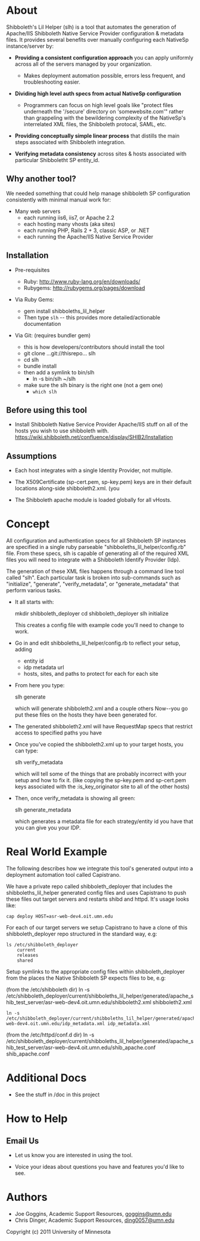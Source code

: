 About
=====
Shibboleth's Lil Helper (slh) is a tool that automates the generation of Apache/IIS Shibboleth Native Service Provider configuration & metadata files.  It provides several benefits over manually configuring each NativeSp instance/server by:

* __Providing a consistent configuration approach__ you can apply uniformly across all of the servers managed by your organization.
  * Makes deployment automation possible, errors less frequent, and troubleshooting easier.

* __Dividing high level auth specs from actual NativeSp configuration__
  * Programmers can focus on high level goals like "protect files underneath the '/secure' directory on 'somewebsite.com'" rather than grappeling with the bewildering complexity of the NativeSp's interrelated XML files, the Shibboleth protocal, SAML, etc.

* __Providing conceptually simple linear process__ that distills the main steps associated with Shibboleth integration.

* __Verifying metadata consistency__ across sites & hosts associated with particular Shibboletht SP entity_id.

Why another tool?
-----------------
We needed something that could help manage shibboleth SP
configuration consistently with minimal manual work for:

* Many web servers
  * each running iis6, iis7, or Apache 2.2
  * each hosting many vhosts (aka sites)
  * each running PHP, Rails 2 + 3, classic ASP, or .NET
  * each running the Apache/IIS Native Service Provider

Installation
------------
* Pre-requisites
  * Ruby: http://www.ruby-lang.org/en/downloads/
  * Rubygems: http://rubygems.org/pages/download

* Via Ruby Gems:
  * gem install shibboleths_lil_helper
  * Then type `slh` -- this provides more detailed/actionable
    documentation

* Via Git: (requires bundler gem)
  * this is how developers/contributors should install the tool
  * git clone ...git://thisrepo... slh
  * cd slh
  * bundle install
  * then add a symlink to bin/slh
    * ln -s bin/slh ~/slh
  * make sure the slh binary is the right one (not a gem one)
    * `which slh`

Before using this tool
----------------------
* Install Shibboleth Native Service Provider Apache/IIS stuff on all of
  the hosts you wish to use shibboleth with.
  https://wiki.shibboleth.net/confluence/display/SHIB2/Installation

Assumptions
-----------
* Each host integrates with a single Identity Provider, not multiple.

* The X509Certificate (sp-cert.pem, sp-key.pem) keys are in their default locations along-side shibboleth2.xml. (you
* The Shibboleth apache module is loaded globally for all vHosts.

Concept
=======

All configuration and authentication specs for all Shibboleth SP instances are specified in a single ruby parseable "shibboleths_lil_helper/config.rb" file.  From these specs, slh is capable of generating all of the required XML files you will need to integrate with a Shibboleth Identify Provider (Idp).

The generation of these XML files happens through a command line tool
called "slh".  Each particular task is broken into sub-commands such as
"initialize", "generate", "verify_metadata", or "generate_metadata" that perform various tasks.

* It all starts with:

    mkdir shibboleth_deployer
    cd shibboleth_deployer
    slh initialize

  This creates a config file with example code you'll need to change to work.

* Go in and edit shibboleths_lil_helper/config.rb to reflect your setup,
  adding
  * entity id
  * idp metadata url
  * hosts, sites, and paths to protect for each for each site


* From here you type:

    slh generate

  which will generate shibboleth2.xml and a couple others
  Now--you go put these files on the hosts they have been generated for.

* The generated shibboleth2.xml will have RequestMap specs that restrict
  access to specified paths you have


* Once you've copied the shibboleth2.xml up to your target hosts, you
  can type:

    slh verify_metadata

  which will tell some of the things that are probably incorrect with
  your setup and how to fix it. (like copying the sp-key.pem and sp-cert.pem keys associated with the :is_key_originator site to all of the other hosts)

* Then, once verify_metadata is showing all green:

    slh generate_metadata

  which generates a metadata file for each strategy/entity id you have
that you can give you your IDP.

Real World Example
==================
The following describes how we integrate this tool's generated output
into a deployment automation tool called Capistrano.

We have a private repo called shibboleth_deployer that includes the shibboleths_lil_helper generated config files and uses Capistrano to push these files out target servers and restarts shibd and httpd.  It's usage looks like:

    cap deploy HOST=asr-web-dev4.oit.umn.edu

For each of our target servers we setup Capistrano to have a clone of
this shibboleth_deployer repo structured in the standard way, e.g:

    ls /etc/shibboleth_deployer
        current
        releases
        shared

Setup symlinks to the appropriate config files within
shibboleth_deployer from the places the Native Shibboleth SP expects
files to be, e.g:

(from the /etc/shibboleth dir)
    ln -s /etc/shibboleth_deployer/current/shibboleths_lil_helper/generated/apache_shib_test_server/asr-web-dev4.oit.umn.edu/shibboleth2.xml shibboleth2.xml

    ln -s /etc/shibboleth_deployer/current/shibboleths_lil_helper/generated/apache_shib_test_server/asr-web-dev4.oit.umn.edu/idp_metadata.xml idp_metadata.xml

(from the /etc/httpd/conf.d dir)
    ln -s /etc/shibboleth_deployer/current/shibboleths_lil_helper/generated/apache_shib_test_server/asr-web-dev4.oit.umn.edu/shib_apache.conf shib_apache.conf

Additional Docs
===============
* See the stuff in /doc in this project

How to Help
======================

Email Us
----------------------
* Let us know you are interested in using the tool.

* Voice your ideas about questions you have and features you'd like to see.

Authors
=======
* Joe Goggins, Academic Support Resources, goggins@umn.edu
* Chris Dinger, Academic Support Resources, ding0057@umn.edu

Copyright (c) 2011 University of Minnesota
